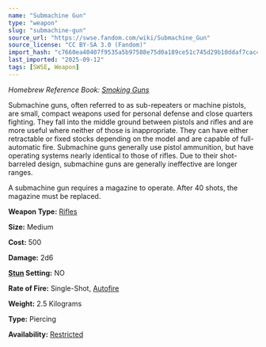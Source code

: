 ```yaml
---
name: "Submachine Gun"
type: "weapon"
slug: "submachine-gun"
source_url: "https://swse.fandom.com/wiki/Submachine_Gun"
source_license: "CC BY-SA 3.0 (Fandom)"
import_hash: "c7660ea40407f9535a5b97588e75d0a189ce51c745d29b10ddaf7cac46d3c874"
last_imported: "2025-09-12"
tags: [SWSE, Weapon]
---
```

*Homebrew Reference Book: [Smoking Guns](https://swse.fandom.com/wiki/Smoking_Guns)*

Submachine guns, often referred to as sub-repeaters or machine pistols, are small, compact weapons used for personal defense and close quarters fighting. They fall into the middle ground between pistols and rifles and are more useful where neither of those is inappropriate. They can have either retractable or fixed stocks depending on the model and are capable of full-automatic fire. Submachine guns generally use pistol ammunition, but have operating systems nearly identical to those of rifles. Due to their shot-barreled design, submachine guns are generally ineffective are longer ranges.

A submachine gun requires a magazine to operate. After 40 shots, the magazine must be replaced.

**Weapon Type:** [Rifles](https://swse.fandom.com/wiki/Rifles)

**Size:** Medium

**Cost:** 500

**Damage:** 2d6

**[Stun](https://swse.fandom.com/wiki/Stun) Setting:** NO

**Rate of Fire:** Single-Shot, [Autofire](https://swse.fandom.com/wiki/Autofire)

**Weight:** 2.5 Kilograms

**Type:** Piercing

**Availability:** [Restricted](https://swse.fandom.com/wiki/Licensed)